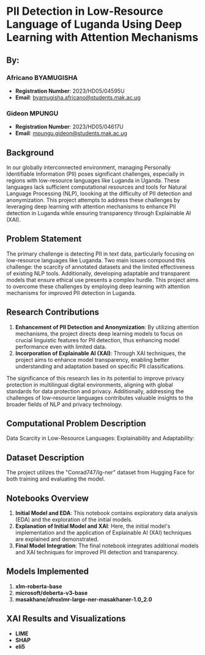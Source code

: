 # PII Detection in Low-Resource Language of Luganda Using Deep Learning with Attention Mechanisms

## By:

### Africano BYAMUGISHA

- **Registration Number**: 2023/HD05/04595U
- **Email**: byamugisha.africano@students.mak.ac.ug

### Gideon MPUNGU

- **Registration Number**: 2023/HD05/04617U
- **Email**: mpungu.gideon@students.mak.ac.ug

## Background
In our globally interconnected environment, managing Personally Identifiable Information (PII) poses significant challenges, especially in regions with low-resource languages like Luganda in Uganda. These languages lack sufficient computational resources and tools for Natural Language Processing (NLP), loooking at the difficulty of PII detection and anonymization. This project attempts to address these challenges by leveraging deep learning with attention mechanisms to enhance PII detection in Luganda while ensuring transparency through Explainable AI (XAI).

## Problem Statement
The primary challenge is detecting PII in text data, particularly focusing on low-resource languages like Luganda. Two main issues compound this challenge: the scarcity of annotated datasets and the limited effectiveness of existing NLP tools. Additionally, developing adaptable and transparent models that ensure ethical use presents a complex hurdle. This project aims to overcome these challenges by employing deep learning with attention mechanisms for improved PII detection in Luganda.

## Research Contributions
1. **Enhancement of PII Detection and Anonymization**: By utilizing attention mechanisms, the project directs deep learning models to focus on crucial linguistic features for PII detection, thus enhancing model performance even with limited data.
2. **Incorporation of Explainable AI (XAI)**: Through XAI techniques, the project aims to enhance model transparency, enabling better understanding and adaptation based on specific PII classifications.

The significance of this research lies in its potential to improve privacy protection in multilingual digital environments, aligning with global standards for data protection and privacy. Additionally, addressing the challenges of low-resource languages contributes valuable insights to the broader fields of NLP and privacy technology.

## Computational Problem Description
Data Scarcity in Low-Resource Languages:
Explainability and Adaptability:

## Dataset Description
The project utilizes the "Conrad747/lg-ner" dataset from Hugging Face for both training and evaluating the model.

## Notebooks Overview
1. **Initial Model and EDA**: This notebook contains exploratory data analysis (EDA) and the exploration of the initial models.
2. **Explanation of Initial Model and XAI**: Here, the initial model's implementation and the application of Explainable AI (XAI) techniques are explained and demonstrated.
3. **Final Model Integration**: The final notebook integrates additional models and XAI techniques for improved PII detection and transparency.

## Models Implemented
1. **xlm-roberta-base**
2. **microsoft/deberta-v3-base**
3. **masakhane/afroxlmr-large-ner-masakhaner-1.0_2.0**

## XAI Results and Visualizations
- **LIME**
- **SHAP**
- **eli5**